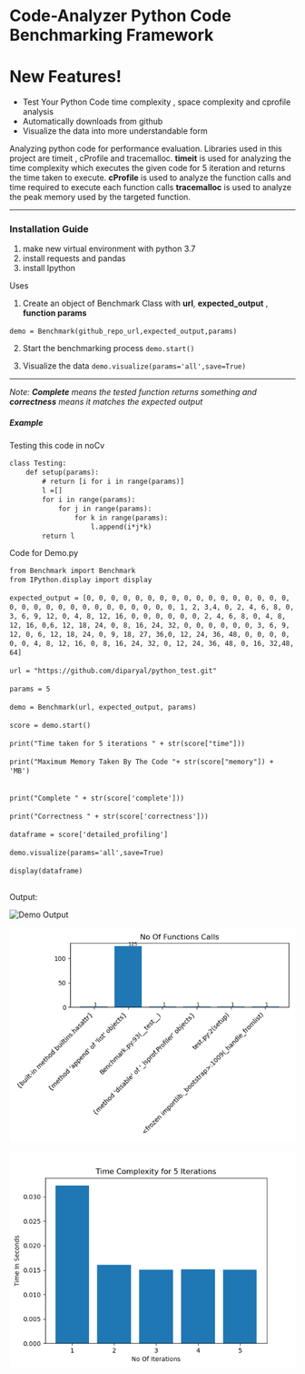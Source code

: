 # Code-Analyzer Python Code Benchmarking Framework

# New Features!

  - Test Your Python Code time complexity , space complexity  and cprofile analysis
  - Automatically downloads from github
  - Visualize the data into more understandable form 

Analyzing python code for performance evaluation. Libraries used in this project are timeit , cProfile and tracemalloc.
__timeit__ is used for analyzing the time complexity which executes the given code for 5 iteration and returns the time taken to execute.
__cProfile__ is used to analyze the function calls and time required to execute each function calls
__tracemalloc__ is used to analyze the peak memory used by the targeted function.
___
### Installation Guide
1. make new virtual environment with python 3.7
2. install requests and pandas
3. install Ipython

Uses 
1. Create an object of Benchmark Class with __url__, __expected_output__ , __function params__ 

``demo = Benchmark(github_repo_url,expected_output,params)``

2. Start the benchmarking process
``demo.start()``
   
3. Visualize the data
    ```demo.visualize(params='all',save=True)```

___
_Note: __Complete__ means the tested function returns something and __correctness__ means it matches the expected output_

##### Example

Testing this code in noCv
```
class Testing:
    def setup(params):
        # return [i for i in range(params)]
        l =[]
        for i in range(params):
            for j in range(params):
                for k in range(params):
                    l.append(i*j*k)
        return l
```

Code for Demo.py
```
from Benchmark import Benchmark
from IPython.display import display

expected_output = [0, 0, 0, 0, 0, 0, 0, 0, 0, 0, 0, 0, 0, 0, 0, 0, 0, 0, 0, 0, 0, 0, 0, 0, 0, 0, 0, 0, 0, 0, 0, 1, 2, 3,4, 0, 2, 4, 6, 8, 0, 3, 6, 9, 12, 0, 4, 8, 12, 16, 0, 0, 0, 0, 0, 0, 2, 4, 6, 8, 0, 4, 8, 12, 16, 0,6, 12, 18, 24, 0, 8, 16, 24, 32, 0, 0, 0, 0, 0, 0, 3, 6, 9, 12, 0, 6, 12, 18, 24, 0, 9, 18, 27, 36,0, 12, 24, 36, 48, 0, 0, 0, 0, 0, 0, 4, 8, 12, 16, 0, 8, 16, 24, 32, 0, 12, 24, 36, 48, 0, 16, 32,48, 64]

url = "https://github.com/diparyal/python_test.git"

params = 5

demo = Benchmark(url, expected_output, params)

score = demo.start()

print("Time taken for 5 iterations " + str(score["time"]))

print("Maximum Memory Taken By The Code "+ str(score["memory"]) + 'MB')


print("Complete " + str(score['complete']))

print("Correctness " + str(score['correctness']))

dataframe = score['detailed_profiling']

demo.visualize(params='all',save=True)

display(dataframe)


```

Output:

![Demo Output](https://github.com/dcostersabin/nocv/blob/master/project_pic/demo.png)

![Cprofile](https://github.com/dcostersabin/Code-Analyzer/blob/master/project_pic/function_calls.png)

![Time](https://github.com/dcostersabin/Code-Analyzer/blob/master/project_pic/time.png)



